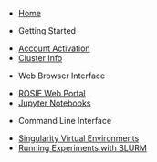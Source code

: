 * [Home](/)

- Getting Started

* [Account Activation](activate.md)
* [Cluster Info](about.md)

- Web Browser Interface

* [ROSIE Web Portal](web/dashboard.md)
* [Jupyter Notebooks](web/ipynb.md)

- Command Line Interface

* [Singularity Virtual Environments](cli/Singularity.md)
* [Running Experiments with SLURM](cli/SLURM.md)
